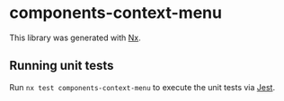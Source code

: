 # components-context-menu

This library was generated with [Nx](https://nx.dev).

## Running unit tests

Run `nx test components-context-menu` to execute the unit tests via [Jest](https://jestjs.io).
